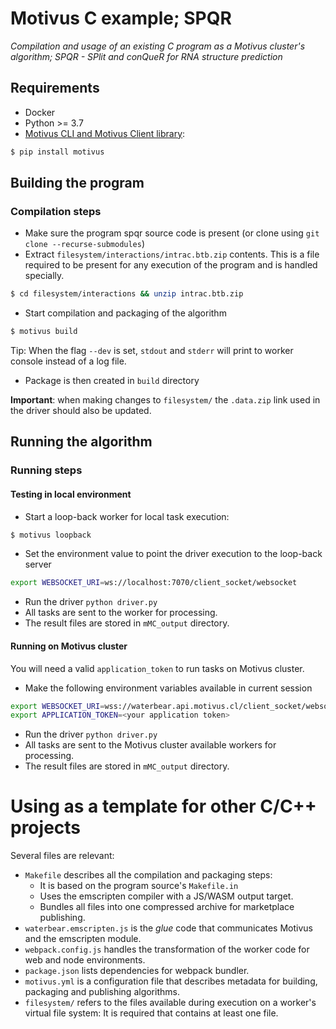 # Motivus C example; SPQR

*Compilation and usage of an existing C program as a Motivus cluster's algorithm; SPQR - SPlit and conQueR for RNA structure prediction*

## Requirements
- Docker
- Python >= 3.7
- [Motivus CLI and Motivus Client library](https://pypi.org/project/motivus/):
```sh
$ pip install motivus
```

## Building the program
### Compilation steps
- Make sure the program spqr source code is present (or clone using `git clone --recurse-submodules`)
- Extract `filesystem/interactions/intrac.btb.zip` contents. This is a file required to be present for any execution of the program and is handled specially.
```sh
$ cd filesystem/interactions && unzip intrac.btb.zip
```
- Start compilation and packaging of the algorithm
```sh
$ motivus build
```
Tip: When the flag `--dev` is set, `stdout` and `stderr` will print to worker console instead of a log file.
- Package is then created in `build` directory

**Important**: when making changes to `filesystem/` the `.data.zip` link used in the driver should also be updated. 

## Running the algorithm
### Running steps
#### Testing in local environment
- Start a loop-back worker for local task execution:
```sh
$ motivus loopback
```
- Set the environment value to point the driver execution to the loop-back server
```sh
export WEBSOCKET_URI=ws://localhost:7070/client_socket/websocket
```
- Run the driver
`python driver.py`
- All tasks are sent to the worker for processing.
- The result files are stored in `mMC_output` directory.

#### Running on Motivus cluster
You will need a valid `application_token` to run tasks on Motivus cluster.
- Make the following environment variables available in current session
```sh
export WEBSOCKET_URI=wss://waterbear.api.motivus.cl/client_socket/websocket
export APPLICATION_TOKEN=<your application token>
```
- Run the driver
`python driver.py`
- All tasks are sent to the Motivus cluster available workers for processing.
- The result files are stored in `mMC_output` directory.

# Using as a template for other C/C++ projects
Several files are relevant:
- `Makefile` describes all the compilation and packaging steps:
    - It is based on the program source's `Makefile.in`
    - Uses the emscripten compiler with a JS/WASM output target.
    - Bundles all files into one compressed archive for marketplace publishing.
- `waterbear.emscripten.js` is the *glue* code that communicates Motivus and the emscripten module.
- `webpack.config.js` handles the transformation of the worker code for web and node environments.
- `package.json` lists dependencies for webpack bundler.
- `motivus.yml` is a configuration file that describes metadata for building, packaging and publishing algorithms.
- `filesystem/` refers to the files available during execution on a worker's virtual file system: It is required that contains at least one file.
